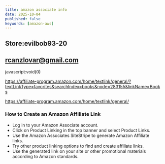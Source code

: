 ```yaml
---
title: amazon associate info
date: 2025-10-04
published: false
keywords: [amazon-aws]
---
```




## Store:evilbob93-20 
## rcanzlovar@gmail.com

javascript:void(0)

https://affiliate-program.amazon.com/home/textlink/general/?textLinkType=favorites&searchIndex=books&node=283155&linkName=Books

https://affiliate-program.amazon.com/home/textlink/general/

### How to Create an Amazon Affiliate Link
* Log in to your Amazon Associate account.
* Click on Product Linking in the top banner and select Product Links.
* Use the Amazon Associates SiteStripe to generate Amazon Affiliate links.
* Try other product linking options to find and create affiliate links.
* Use the generated link on your site or other promotional materials according to Amazon standards.


